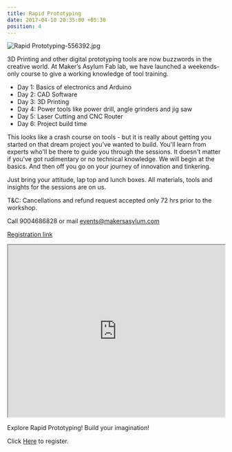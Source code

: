 ```yaml
---
title: Rapid Prototyping
date: 2017-04-10 20:35:00 +05:30
position: 4
---
```


![Rapid Prototyping-556392.jpg](/uploads/Rapid%20Prototyping-556392.jpg)

3D Printing and other digital prototyping tools are now buzzwords in the creative world. At Maker’s Asylum Fab lab, we have launched a weekends-only course to give a working knowledge of tool training.

* Day 1: Basics of electronics and Arduino
* Day 2: CAD Software
* Day 3: 3D Printing
* Day 4: Power tools like power drill, angle grinders and jig saw
* Day 5: Laser Cutting and CNC Router
* Day 6: Project build time

This looks like a crash course on tools - but it is really about getting you started on that dream project you've wanted to build. You'll learn from experts who'll be there to guide you through the sessions. It doesn't matter if you've got rudimentary or no technical knowledge. We will begin at the basics. And then off you go on your journey of innovation and tinkering.

Just bring your attitude, lap top and lunch boxes. All materials, tools and insights for the sessions are on us.

T&C: Cancellations and refund request accepted only 72 hrs prior to the workshop.

Call 9004686828 or mail events@makersasylum.com

[Registration link](https://bit.ly/2xqxcL9)

<iframe src="https://docs.google.com/spreadsheets/d/e/2PACX-1vR1aUEVR7nwU9IRDaRYbhuZ2wiopzVqPLX_G4GUYN9LmEmO6beqgcSl9Lb6rQ-SWIkoVccTciewxW3D/pubhtml?gid=0&amp;single=true&amp;widget=true&amp;headers=false" width="100%" height="400px"></iframe>

Explore Rapid Prototyping! Build your imagination!

Click [Here](https://bit.ly/2xqxcL9) to register.
